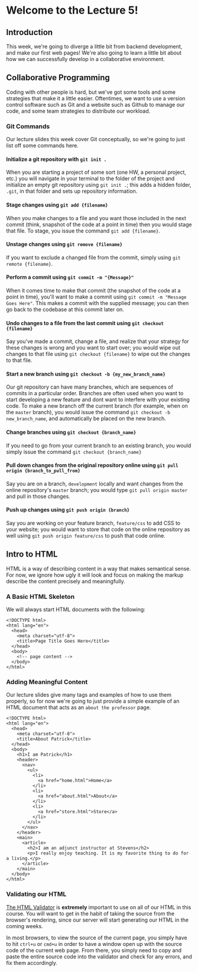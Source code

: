 # Welcome to the Lecture 5!

## Introduction

This week, we're going to diverge a little bit from backend development, and make our first web pages! We're also going to learn a little bit about how we can successfully develop in a collaborative environment.

## Collaborative Programming

Coding with other people is hard, but we've got some tools and some strategies that make it a little easier. Oftentimes, we want to use a version control software such as Git and a website such as Github to manage our code, and some team strategies to distribute our workload.

### Git Commands

Our lecture slides this week cover Git conceptually, so we're going to just list off some commands here.

#### Initialize a git repository with `git init .`

When you are starting a project of some sort (one HW, a personal project, etc.) you will navigate in your terminal to the folder of the project and initialize an empty git repository using `git init .`; this adds a hidden folder, `.git`, in that folder and sets up repository information.

#### Stage changes using `git add {filename}`

When you make changes to a file and you want those included in the next commit (think, snapshot of the code at a point in time) then you would stage that file. To stage, you issue the command `git add {filename}`.

#### Unstage changes using `git remove {filename}`

If you want to exclude a changed file from the commit, simply using `git remote {filename}`.

#### Perform a commit using `git commit -m "{Message}"`

When it comes time to make that commit (the snapshot of the code at a point in time), you'll want to make a commit using `git commit -m "Message Goes Here"`. This makes a commit with the supplied message; you can then go back to the codebase at this commit later on.

#### Undo changes to a file from the last commit using `git checkout {filename}`

Say you've made a commit, change a file, and realize that your strategy for these changes is wrong and you want to start over; you would wipe out changes to that file using `git checkout {filename}` to wipe out the changes to that file.

#### Start a new branch using `git checkout -b {my_new_branch_name}`

Our git repository can have many branches, which are sequences of commits in a particular order. Branches are often used when you want to start developing a new feature and dont want to interfere with your existing code. To make a new branch off the current branch (for example, when on the `master` branch), you would issue the command `git checkout -b new_branch_name`, and automatically be placed on the new branch.

#### Change branches using `git checkout {branch_name}`

If you need to go from your current branch to an existing branch, you would simply issue the command `git checkout {branch_name}`

#### Pull down changes from the original repository online using `git pull origin {branch_to_pull_from}`

Say you are on a branch, `development` locally and want changes from the online repository's `master` branch; you would type `git pull origin master` and pull in those changes.

#### Push up changes using `git push origin {branch}`

Say you are working on your feature branch, `feature/css` to add CSS to your website; you would want to store that code on the online repository as well using `git push origin feature/css` to push that code online.

## Intro to HTML

HTML is a way of describing content in a way that makes semantical sense. For now, we ignore how ugly it will look and focus on making the markup describe the content precisely and meaningfully.

### A Basic HTML Skeleton

We will always start HTML documents with the following:

```
<!DOCTYPE html>
<html lang="en">
  <head>
    <meta charset="utf-8">
    <title>Page Title Goes Here</title>
  </head>
  <body>
    <!-- page content -->
  </body>
</html>
```

### Adding Meaningful Content

Our lecture slides give many tags and examples of how to use them properly, so for now we're going to just provide a simple example of an HTML document that acts as an `about the professor` page.

```
<!DOCTYPE html>
<html lang="en">
  <head>
    <meta charset="utf-8">
    <title>About Patrick</title>
  </head>
  <body>
    <h1>I am Patrick</h1>
    <header>
      <nav>
        <ul>
          <li>
            <a href="home.html">Home</a>
          </li>
          <li>
            <a href="about.html">About</a>
          </li>
          <li>
            <a href="store.html">Store</a>
          </li>
        </ul>
      </nav>
    </header>
    <main>
      <article>
        <h2>I am an adjunct instructor at Stevens</h2>
        <p>I really enjoy teaching. It is my favorite thing to do for a living.</p>
      </article>
    </main>
  </body>
</html>
```

### Validating our HTML

[The HTML Validator](https://validator.w3.org/#validate_by_input) is **extremely** important to use on all of our HTML in this course. You will want to get in the habit of taking the source from the browser's rendering, since our server will start generating our HTML in the coming weeks.

In most browsers, to view the source of the current page, you simply have to hit `ctrl+u` or `cmd+u` in order to have a window open up with the source code of the current web page. From there, you simply need to copy and paste the entire source code into the validator and check for any errors, and fix them accordingly.
